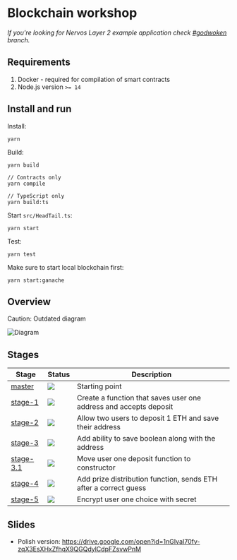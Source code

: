 # Blockchain workshop

*If you're looking for Nervos Layer 2 example application check [#godwoken](https://github.com/Kuzirashi/blockchain-workshop/tree/godwoken) branch.*

## Requirements

1. Docker - required for compilation of smart contracts
2. Node.js version `>= 14`

## Install and run

Install:
```
yarn
```

Build:

```
yarn build

// Contracts only
yarn compile

// TypeScript only
yarn build:ts
```

Start `src/HeadTail.ts`:
```
yarn start
```

Test:
```
yarn test
```

Make sure to start local blockchain first:

```
yarn start:ganache
```

## Overview

Caution: Outdated diagram

![Diagram](diagram.png?raw=true "Architecture")

## Stages

| Stage | Status | Description |
| --- | --- | --- |
| [master](https://github.com/Kuzirashi/blockchain-workshop/tree/master) | ![](https://api.travis-ci.com/Kuzirashi/blockchain-workshop.svg?branch=master) | Starting point |
| [stage-1](https://github.com/Kuzirashi/blockchain-workshop/tree/stage-1) | ![](https://api.travis-ci.com/Kuzirashi/blockchain-workshop.svg?branch=stage-1) | Create a function that saves user one address and accepts deposit |
| [stage-2](https://github.com/Kuzirashi/blockchain-workshop/tree/stage-2) | ![](https://api.travis-ci.com/Kuzirashi/blockchain-workshop.svg?branch=stage-2) | Allow two users to deposit 1 ETH and save their address |
| [stage-3](https://github.com/Kuzirashi/blockchain-workshop/tree/stage-3) | ![](https://api.travis-ci.com/Kuzirashi/blockchain-workshop.svg?branch=stage-3) | Add ability to save boolean along with the address |
| [stage-3.1](https://github.com/Kuzirashi/blockchain-workshop/tree/stage-3.1) | ![](https://api.travis-ci.com/Kuzirashi/blockchain-workshop.svg?branch=stage-3.1) | Move user one deposit function to constructor |
| [stage-4](https://github.com/Kuzirashi/blockchain-workshop/tree/stage-4) | ![](https://api.travis-ci.com/Kuzirashi/blockchain-workshop.svg?branch=stage-4) | Add prize distribution function, sends ETH after a correct guess |
| [stage-5](https://github.com/Kuzirashi/blockchain-workshop/tree/stage-5) | ![](https://api.travis-ci.com/Kuzirashi/blockchain-workshop.svg?branch=stage-5) | Encrypt user one choice with secret |

## Slides

- Polish version: https://drive.google.com/open?id=1nGIvaI70fv-zqX3EsXHxZfhqX9QGQdylCdpFZsvwPnM